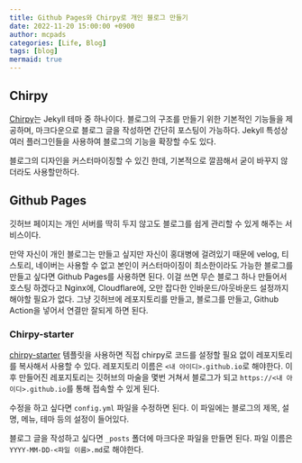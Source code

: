 ```yaml
---
title: Github Pages와 Chirpy로 개인 블로그 만들기
date: 2022-11-20 15:00:00 +0900
author: mcpads
categories: [Life, Blog]
tags: [blog]
mermaid: true
---
```


## Chirpy

[Chirpy](https://github.com/cotes2020/jekyll-theme-chirpy/)는 Jekyll 테마 중 하나이다. 블로그의 구조를 만들기 위한 기본적인 기능들을 제공하며, 마크다운으로 블로그 글을 작성하면 간단히 포스팅이 가능하다. Jekyll 특성상 여러 플러그인들을 사용하여 블로그의 기능을 확장할 수도 있다.

블로그의 디자인을 커스터마이징할 수 있긴 한데, 기본적으로 깔끔해서 굳이 바꾸지 않더라도 사용할만하다.

## Github Pages

깃허브 페이지는 개인 서버를 딱히 두지 않고도 블로그를 쉽게 관리할 수 있게 해주는 서비스이다.

만약 자신이 개인 블로그는 만들고 싶지만 자신이 홍대병에 걸려있기 때문에 velog, 티스토리, 네이버는 사용할 수 없고 본인이 커스터마이징이 최소한이라도 가능한 블로그를 만들고 싶다면 Github Pages를 사용하면 된다. 이걸 쓰면 무슨 블로그 하나 만들어서 호스팅 하겠다고 Nginx에, Cloudflare에, 오만 잡다한 인바운드/아웃바운드 설정까지 해야할 필요가 없다. 그냥 깃허브에 레포지토리를 만들고, 블로그를 만들고, Github Action을 넣어서 연결만 잘되게 하면 된다.

### Chirpy-starter

[chirpy-starter](https://github.com/cotes2020/chirpy-starter) 템플릿을 사용하면 직접 chirpy로 코드를 설정할 필요 없이 레포지토리를 복사해서 사용할 수 있다. 레포지토리 이름은 `<내 아이디>.github.io`로 해야한다. 이후 만들어진 레포지토리는 깃허브의 마술을 몇번 거쳐서 블로그가 되고 `https://<내 아이디>.github.io`를 통해 접속할 수 있게 된다.

수정을 하고 싶다면 `config.yml` 파일을 수정하면 된다. 이 파일에는 블로그의 제목, 설명, 메뉴, 테마 등의 설정이 들어있다.

블로그 글을 작성하고 싶다면 `_posts` 폴더에 마크다운 파일을 만들면 된다. 파일 이름은 `YYYY-MM-DD-<파일 이름>.md`로 해야한다.
